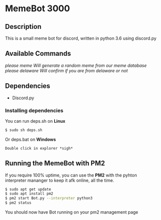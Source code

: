# MemeBot 3000
## Description
This is a small meme bot for discord, written in python 3.6 using discord.py
## Available Commands
*_please meme_*
*Will generate a random meme from our _meme database_*
*_please delaware_*
*Will confirm if you are from delaware or not* 
## Dependencies 
* Discord.py
### Installing dependencies
You can run deps.sh on **Linux**
```bash
$ sudo sh deps.sh
```
Or deps.bat on **Windows**
```
Double click in explorer *sigh*
```

## Running the MemeBot with PM2
If you require 100% uptime, you can use the **PM2** with the pyhton interpreter mananger to keep it afk online, all the time.
```bash
$ sudo apt get update
$ sudo apt install pm2
$ pm2 start Bot.py --interpreter python3
$ pm2 status 
```
You should now have Bot running on your pm2 management page

